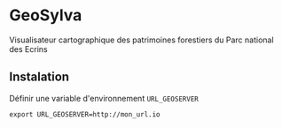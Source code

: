 # GeoSylva

Visualisateur cartographique des patrimoines forestiers du Parc national des Ecrins

## Instalation

Définir une variable d'environnement `URL_GEOSERVER`

    export URL_GEOSERVER=http://mon_url.io
